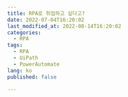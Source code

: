 ```yaml
---
title: RPA로 취업하고 싶다고?
date: 2022-07-04T16:20:02
last_modified_at: 2022-08-14T16:20:02
categories:
  - RPA
tags:
  - RPA
  - UiPath
  - PowerAutomate
lang: ko
published: false

---
```

